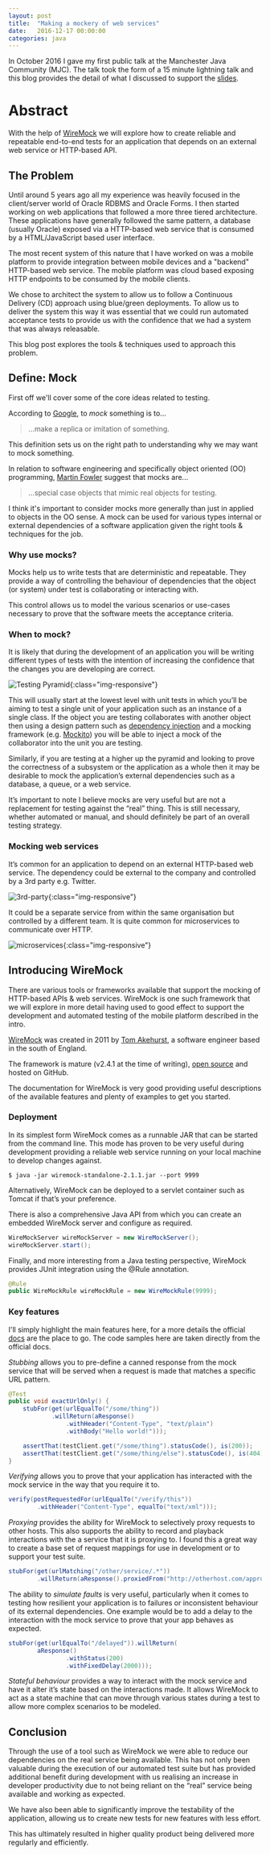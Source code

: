 ```yaml
---
layout: post
title:  "Making a mockery of web services"
date:   2016-12-17 00:00:00
categories: java
---
```

In October 2016 I gave my first public talk at the Manchester Java Community (MJC). The talk took the form of a 15 minute lightning talk and this blog provides the detail of what I discussed to support the [slides](https://speakerdeck.com/nickebbitt/making-a-mockery-of-web-services).

# Abstract

With the help of [WireMock](http://wiremock.org/) we will explore how to create reliable and repeatable end-to-end tests for an application that depends on an external web service or HTTP-based API.

## The Problem

Until around 5 years ago all my experience was heavily focused in the client/server world of Oracle RDBMS and Oracle Forms. I then started working on web applications that followed a more three tiered architecture. These applications have generally followed the same pattern, a database (usually Oracle) exposed via a HTTP-based web service that is consumed by a HTML/JavaScript based user interface.

The most recent system of this nature that I have worked on was a mobile platform to provide integration between mobile devices and a "backend" HTTP-based web service. The mobile platform was cloud based exposing HTTP endpoints to be consumed by the mobile clients.

We chose to architect the system to allow us to follow a Continuous Delivery (CD) approach using blue/green deployments. To allow us to deliver the system this way it was essential that we could run automated acceptance tests to provide us with the confidence that we had a system that was always releasable.

This blog post explores the tools & techniques used to approach this problem.

## Define: Mock

First off we'll cover some of the core ideas related to testing.

According to [Google](https://www.google.co.uk/webhp?sourceid=chrome-instant&ion=1&espv=2&ie=UTF-8#q=define%3A%20mock), to _mock_ something is to...

>  ...make a replica or imitation of something.

This definition sets us on the right path to understanding why we may want to mock something.

In relation to software engineering and specifically object oriented (OO) programming, [Martin Fowler](http://martinfowler.com/articles/mocksArentStubs.html) suggest that mocks are...

> ...special case objects that mimic real objects for testing.

I think it's important to consider mocks more generally than just in applied to objects in the OO sense. A mock can be used for various types internal or external dependencies of a software application given the right tools & techniques for the job.

### Why use mocks?

Mocks help us to write tests that are deterministic and repeatable. They provide a way of controlling the behaviour of dependencies that the object (or system) under test is collaborating or interacting with.

This control allows us to model the various scenarios or use-cases necessary to prove that the software meets the acceptance criteria.

### When to mock?

It is likely that during the development of an application you will be writing different types of tests with the intention of increasing the confidence that the changes you are developing are correct.

![Testing Pyramid](/assets/wiremock/testing-pyramid.png){:class="img-responsive"}

This will usually start at the lowest level with unit tests in which you’ll be aiming to test a single unit of your application such as an instance of a single class. If the object you are testing collaborates with another object then using a design pattern such as [dependency injection](https://en.wikipedia.org/wiki/Dependency_injection) and a mocking framework (e.g. [Mockito](http://site.mockito.org/)) you will be able to inject a mock of the collaborator into the unit you are testing.

Similarly, if you are testing at a higher up the pyramid and looking to prove the correctness of a subsystem or the application as a whole then it may be desirable to mock the application’s external dependencies such as a database, a queue, or a web service.

It’s important to note I believe mocks are very useful but are not a replacement for testing against the “real” thing. This is still necessary, whether automated or manual, and should definitely be part of an overall testing strategy.

### Mocking web services

It’s common for an application to depend on an external HTTP-based web service. The dependency could be external to the company and controlled by a 3rd party e.g. Twitter.

![3rd-party](/assets/wiremock/3rd-party.png){:class="img-responsive"}

It could be a separate service from within the same organisation but controlled by a different team. It is quite common for microservices to communicate over HTTP.

![microservices](/assets/wiremock/microservices.png){:class="img-responsive"}

## Introducing WireMock

There are various tools or frameworks available that support the mocking of HTTP-based APIs & web services. WireMock is one such framework that we will explore in more detail having used to good effect to support the development and automated testing of the mobile platform described in the intro.

[WireMock](http://wiremock.org/) was created in 2011 by [Tom Akehurst](http://www.tomakehurst.com/about/), a software engineer based in the south of England.

The framework is mature (v2.4.1 at the time of writing), [open source](https://github.com/tomakehurst/wiremock) and hosted on GitHub.

The documentation for WireMock is very good providing useful descriptions of the available features and plenty of examples to get you started.

### Deployment

In its simplest form WireMock comes as a runnable JAR that can be started from the command line. This mode has proven to be very useful during development providing a reliable web service running on your local machine to develop changes against.

```
$ java -jar wiremock-standalone-2.1.1.jar --port 9999
```

Alternatively, WireMock can be deployed to a servlet container such as Tomcat if that’s your preference.

There is also a comprehensive Java API from which you can create an embedded WireMock server and configure as required.

```java
WireMockServer wireMockServer = new WireMockServer();
wireMockServer.start();
```

Finally, and more interesting from a Java testing perspective, WireMock provides JUnit integration using the @Rule annotation.

```java
@Rule
public WireMockRule wireMockRule = new WireMockRule(9999);
```

### Key features

I'll simply highlight the main features here, for a more details the official [docs](http://wiremock.org/docs/) are the place to go. The code samples here are taken directly from the official docs.

_Stubbing_ allows you to pre-define a canned response from the mock service that will be served when a request is made that matches a specific URL pattern.

```java
@Test
public void exactUrlOnly() {
    stubFor(get(urlEqualTo("/some/thing"))
            .willReturn(aResponse()
                .withHeader("Content-Type", "text/plain")
                .withBody("Hello world!")));

    assertThat(testClient.get("/some/thing").statusCode(), is(200));
    assertThat(testClient.get("/some/thing/else").statusCode(), is(404));
}
```

_Verifying_ allows you to prove that your application has interacted with the mock service in the way that you require it to.

```java
verify(postRequestedFor(urlEqualTo("/verify/this"))
        .withHeader("Content-Type", equalTo("text/xml")));
```

_Proxying_ provides the ability for WireMock to selectively proxy requests to other hosts. This also supports the ability to record and playback interactions with the a service that it is proxying to. I found this a great way to create a base set of request mappings for use in development or to support your test suite.

```java
stubFor(get(urlMatching("/other/service/.*"))
        .willReturn(aResponse().proxiedFrom("http://otherhost.com/approot")));
```

The ability to _simulate faults_ is very useful, particularly when it comes to testing how resilient your application is to failures or inconsistent behaviour of its external dependencies. One example would be to add a delay to the interaction with the mock service to prove that your app behaves as expected.

```java
stubFor(get(urlEqualTo("/delayed")).willReturn(
        aResponse()
                .withStatus(200)
                .withFixedDelay(2000)));
```                

_Stateful behaviour_ provides a way to interact with the mock service and have it alter it’s state based on the interactions made. It allows WireMock to act as a state machine that can move through various states during a test to allow more complex scenarios to be modeled.

## Conclusion

Through the use of a tool such as WireMock we were able to reduce our dependencies on the real service being available. This has not only been valuable during the execution of our automated test suite but has provided additional benefit during development with us realising an increase in developer productivity due to not being reliant on the “real” service being available and working as expected.

We have also been able to significantly improve the testability of the application, allowing us to create new tests for new features with less effort.

This has ultimately resulted in higher quality product being delivered more regularly and efficiently.
